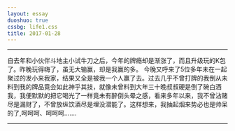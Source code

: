 ```yaml
---
layout: essay
duoshuo: true
cssbg: life1.css
title: 2017-01-28
---
```


----------

自去年和小伙伴斗地主小试牛刀之后，今年的牌瘾却是渐涨了，而且升级玩的K包了。昨晚玩得嗨了，虽无大输赢，却是我赢的多。 今晚又呼来了5位多年未在一起聚过的发小来我家，结果又全是被我一个人赢了去。过去几乎不曾打牌的我倒从未料到我的牌品竟会如此神乎其技，就像未曾料到大年三十晚叔叔硬是倒了碗白酒我，我便默默的把它喝光了一样竟未有醉倒头晕之感，看来多年以来，我不曾沾赌尽是漏财了，不曾放纵饮酒尽是埋没潜能了。这样想来，我抽起烟来势必也是帅呆的了,呵呵呵、呵呵呵.......



---------

